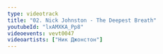 ```yaml
---
type: videotrack
title: "02. Nick Johnston - The Deepest Breath"
youtubeId: "lxAMXKA_Pp8"
videoevents: vevt0047
videoartists: ["Ник Джонстон"]
---
```

